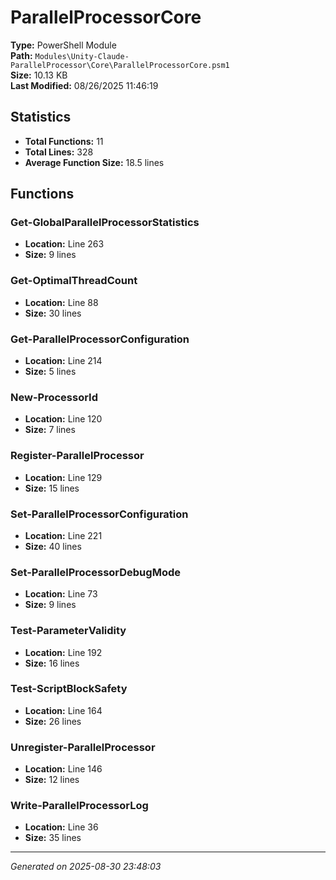 # ParallelProcessorCore

**Type:** PowerShell Module  
**Path:** `Modules\Unity-Claude-ParallelProcessor\Core\ParallelProcessorCore.psm1`  
**Size:** 10.13 KB  
**Last Modified:** 08/26/2025 11:46:19  

## Statistics

- **Total Functions:** 11
- **Total Lines:** 328
- **Average Function Size:** 18.5 lines

## Functions


### Get-GlobalParallelProcessorStatistics

- **Location:** Line 263
- **Size:** 9 lines

 
### Get-OptimalThreadCount

- **Location:** Line 88
- **Size:** 30 lines

 
### Get-ParallelProcessorConfiguration

- **Location:** Line 214
- **Size:** 5 lines

 
### New-ProcessorId

- **Location:** Line 120
- **Size:** 7 lines

 
### Register-ParallelProcessor

- **Location:** Line 129
- **Size:** 15 lines

 
### Set-ParallelProcessorConfiguration

- **Location:** Line 221
- **Size:** 40 lines

 
### Set-ParallelProcessorDebugMode

- **Location:** Line 73
- **Size:** 9 lines

 
### Test-ParameterValidity

- **Location:** Line 192
- **Size:** 16 lines

 
### Test-ScriptBlockSafety

- **Location:** Line 164
- **Size:** 26 lines

 
### Unregister-ParallelProcessor

- **Location:** Line 146
- **Size:** 12 lines

 
### Write-ParallelProcessorLog

- **Location:** Line 36
- **Size:** 35 lines



---
*Generated on 2025-08-30 23:48:03*
